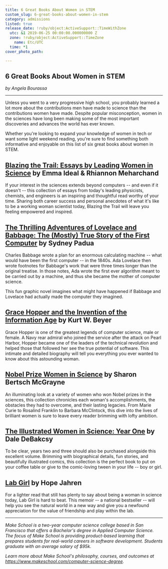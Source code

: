 ```yaml
---
title: 6 Great Books About Women in STEM
custom_slug: 6-great-books-about-women-in-stem
category: admissions
listed: true
release_date: !ruby/object:ActiveSupport::TimeWithZone
  utc: &1 2019-06-25 00:00:00.000000000 Z
  zone: !ruby/object:ActiveSupport::TimeZone
    name: Etc/UTC
  time: *1
cover_photo_path: 

---
```

## 6 Great Books About Women in STEM

_by Angela Bourassa_

---

Unless you went to a very progressive high school, you probably learned a lot more about the contributions men have made to science than the contributions women have made. Despite popular misconception, women in the sciences have long been making some of the most important discoveries and advances the world has ever known.

Whether you're looking to expand your knowledge of women in tech or want some light weekend reading, you're sure to find something both informative and enjoyable on this list of six great books about women in STEM.

## [Blazing the Trail: Essays by Leading Women in Science](https://www.amazon.com/gp/product/1482709430/ref=as_li_tl?ie=UTF8&camp=1789&creative=9325&creativeASIN=1482709430&linkCode=as2&tag=wo054b-20&linkId=a10f64c6c9de232b63a36944890b78db) by Emma Ideal & Rhiannon Meharchand

If your interest in the sciences extends beyond computers -- and even if it doesn't -- this collection of essays from today's leading physicists, chemists, and engineers is an inspiring and thoughtful read worthy of your time. Sharing both career success and personal anecdotes of what it's like to be a working woman scientist today, Blazing the Trail will leave you feeling empowered and inspired.

## [The Thrilling Adventures of Lovelace and Babbage: The (Mostly) True Story of the First Computer](https://www.amazon.com/gp/product/0307908275?imprToken=cTDwR-7ugd9YctxI5Uxmeg&slotNum=6&ie=UTF8&tag=bustlebooks-20&camp=1789&linkCode=xm2&creativeASIN=0307908275) by Sydney Padua

Charles Babbage wrote a plan for an enormous calculating machine -- what would have been the first computer -- in the 1840s. Ada Lovelace then wrote footnotes for Babbage's work that were three times longer than the original treatise. In those notes, Ada wrote the first ever algorithm meant to be carried out by a machine, and thus she became the mother of computer science. 

This fun graphic novel imagines what might have happened if Babbage and Lovelace had actually made the computer they imagined.

## [Grace Hopper and the Invention of the Information Age](https://www.amazon.com/gp/product/0262517264/ref=as_li_tl?ie=UTF8&camp=1789&creative=9325&creativeASIN=0262517264&linkCode=as2&tag=wo054b-20&linkId=f97cd125df5ee34c5f7b5986b4b22017) by Kurt W. Beyer

Grace Hopper is one of the greatest legends of computer science, male or female. A Navy rear admiral who joined the service after the attack on Pearl Harbor, Hopper became one of the leaders of the technical revolution and helped those that followed her see the true potential of software. This intimate and detailed biography will tell you everything you ever wanted to know about this astounding woman.

## [Nobel Prize Women in Science](https://www.amazon.com/gp/product/0309072700/ref=as_li_tl?ie=UTF8&camp=1789&creative=9325&creativeASIN=0309072700&linkCode=as2&tag=wo054b-20&linkId=0c7a68e5abf1eef9aec82bd477ad977a) by Sharon Bertsch McGrayne

An illuminating look at a variety of women who won Nobel prizes in the sciences, this collection chronicles each woman's accomplishments, the obstacles they had to overcome, and their lasting legacies. From Marie Curie to Rosalind Franklin to Barbara McClintock, this dive into the lives of brilliant women is sure to leave every reader brimming with lofty ambition.

## [The Illustrated Women in Science: Year One](https://www.amazon.com/gp/product/0989806723/ref=as_li_tl?ie=UTF8&camp=1789&creative=9325&creativeASIN=0989806723&linkCode=as2&tag=wo054b-20&linkId=687883f5c6ef9f4948d763f58e710df5) by Dale DeBakcsy

To be clear, years two and three should also be purchased alongside this excellent volume. Brimming with biographical details, fun stories, and beautifully illustrated comics, this collection is the perfect book to put on your coffee table or give to the comic-loving tween in your life -- boy or girl.

## [Lab Girl](https://www.amazon.com/Lab-Girl-Hope-Jahren/dp/1101874937/ref=sr_1_1?hvadid=241910097559&hvdev=c&hvlocphy=9031262&hvnetw=g&hvpos=1t2&hvqmt=e&hvrand=594898337598674459&hvtargid=kwd-148130754302&keywords=lab+girl+book&qid=1550700378&s=gateway&sr=8-1&tag=googhydr-20) by Hope Jahren

For a lighter read that still has plenty to say about being a woman in science today, Lab Girl is hard to beat. This memoir -- a national bestseller -- will help you see the natural world in a new way and give you a newfound appreciation for the value of friendship and play within the lab.

---

_Make School is a two-year computer science college based in San Francisco that offers a Bachelor's degree in Applied Computer Science. The focus of Make School is providing product-based learning that prepares students for real-world careers in software development. Students graduate with an average salary of $95k._

_Learn more about Make School's philosophy, courses, and outcomes at https://www.makeschool.com/computer-science-degree._